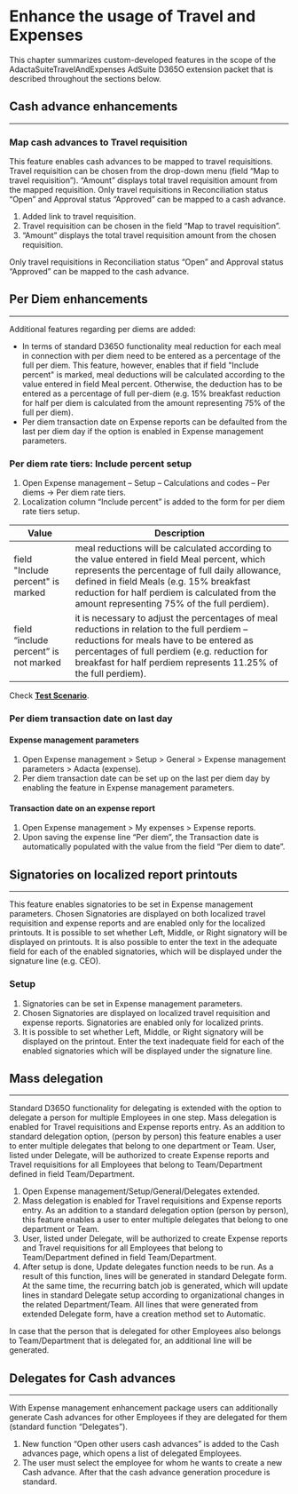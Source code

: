 # Enhance the usage of Travel and Expenses

This chapter summarizes custom-developed features in the scope of the AdactaSuiteTravelAndExpenses AdSuite D365O extension packet that is described throughout the sections below.




## **Cash advance enhancements**
---

### **Map cash advances to Travel requisition**

This feature enables cash advances to be mapped to travel requisitions. Travel requisition can be chosen from the drop-down menu (field “Map to travel requisition”). “Amount” displays total travel requisition amount from the mapped requisition. Only travel requisitions in Reconciliation status “Open” and Approval status “Approved” can be mapped to a cash advance.

1. Added link to travel requisition. 
2. Travel requisition can be chosen in the field “Map to travel requisition”. 
3. “Amount” displays the total travel requisition amount from the chosen requisition. 

Only travel requisitions in Reconciliation status “Open” and Approval status “Approved” can be mapped to the cash advance.

## **Per Diem enhancements**
---

Additional features regarding per diems are added:

   - In terms of standard D365O functionality meal reduction for each meal in connection with per diem need to be entered as a percentage of the full per diem. This feature, however, enables that if field "Include percent" is marked, meal deductions will be calculated according to the value entered in field Meal percent. Otherwise, the deduction has to be entered as a percentage of full per-diem (e.g.  15% breakfast reduction for half per diem is calculated from the amount representing 75% of the full per diem).
   - Per diem transaction date on Expense reports can be defaulted from the last per diem day if the option is enabled in Expense management parameters.

### **Per diem rate tiers: Include percent setup**

1. Open Expense management – Setup – Calculations and codes – Per diems -> Per diem rate tiers.
2. Localization column “Include percent” is added to the form for per diem rate tiers setup. 

| **Value** | **Description** |
|--|--|
| field "Include percent" is marked |meal reductions will be calculated according to the value entered in field Meal percent, which represents the percentage of full daily allowance, defined in field Meals (e.g. 15% breakfast reduction for half perdiem is calculated from the amount representing 75% of the full perdiem).  |
| field “include percent” is not marked|it is necessary to adjust the percentages of meal reductions in relation to the full perdiem – reductions for meals have to be entered as percentages of full perdiem (e.g. reduction for breakfast for half perdiem represents 11.25% of the full perdiem).  |

 
 
Check **[Test Scenario](Travel-and-Expenses-Test-Scenario.zip)**.
 
### 	**Per diem transaction date on last day**

#### Expense management parameters

1. Open Expense management > Setup > General > Expense management parameters > Adacta (expense).
2. Per diem transaction date can be set up on the last per diem day by enabling the feature in Expense management parameters. 
 
#### Transaction date on an expense report

1. Open Expense management > My expenses > Expense reports.
2. Upon saving the expense line “Per diem”, the Transaction date is automatically populated with the value from the field “Per diem to date”. 




## **Signatories on localized report printouts**
---

This feature enables signatories to be set in Expense management parameters. Chosen Signatories are displayed on both localized travel requisition and expense reports and are enabled only for the localized printouts. It is possible to set whether Left, Middle, or Right signatory will be displayed on printouts. It is also possible to enter the text in the adequate field for each of the enabled signatories, which will be displayed under the signature line (e.g. CEO).

### Setup

1. Signatories can be set in Expense management parameters. 
2. Chosen Signatories are displayed on localized travel requisition and expense reports. Signatories are enabled only for localized prints.
3. It is possible to set whether Left, Middle, or Right signatory will be displayed on the printout. Enter the text inadequate field for each of the enabled signatories which will be displayed under the signature line.
 


## **Mass delegation**
---

Standard D365O functionality for delegating is extended with the option to delegate a person for multiple Employees in one step. Mass delegation is enabled for Travel requisitions and Expense reports entry. As an addition to standard delegation option, (person by person) this feature enables a user to enter multiple delegates that belong to one department or Team. User, listed under Delegate, will be authorized to create Expense reports and Travel requisitions for all Employees that belong to Team/Department defined in field Team/Department.

1. Open Expense management/Setup/General/Delegates extended.
2. Mass delegation is enabled for Travel requisitions and Expense reports entry. As an addition to a standard delegation option (person by person), this feature enables a user to enter multiple delegates that belong to one department or Team. 
3. User, listed under Delegate, will be authorized to create Expense reports and Travel requisitions for all Employees that belong to Team/Department defined in field Team/Department. 
4. After setup is done, Update delegates function needs to be run. As a result of this function, lines will be generated in standard Delegate form. At the same time, the recurring batch job is generated, which will update lines in standard Delegate setup according to organizational changes in the related Department/Team. All lines that were generated from extended Delegate form, have a creation method set to Automatic. 
 
In case that the person that is delegated for other Employees also belongs to Team/Department that is delegated for, an additional line will be generated.


## **Delegates for Cash advances**
---

With Expense management enhancement package users can additionally generate Cash advances for other Employees if they are delegated for them (standard function “Delegates”). 

1. New function “Open other users cash advances” is added to the Cash advances page, which opens a list of delegated Employees. 
2. The user must select the employee for whom he wants to create a new Cash advance. After that the cash advance generation procedure is standard.


